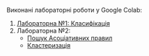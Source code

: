 Виконані лабораторні роботи у Google Colab:
1. [Лабораторна  №1: Класифікація](https://colab.research.google.com/drive/1wLeHiq_eEI1CdjqfnOR7e2a_VfeDHTTV?usp=sharing)
2. Лабораторна №2:
   * [Пошук Асоціативних правил](https://colab.research.google.com/drive/1asQML5tbRMR7F3YsMQAsu_MqpRy0R4FX?usp=sharing)
   * [Кластеризація](https://drive.google.com/file/d/1K3qbAJERkd7CWKeW_Y1Bb8ltEHcr7BQO/view?usp=sharing)
